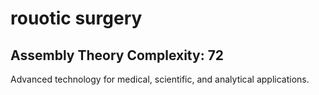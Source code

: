 # rouotic surgery

## Assembly Theory Complexity: 72
Advanced technology for medical, scientific, and analytical applications.

